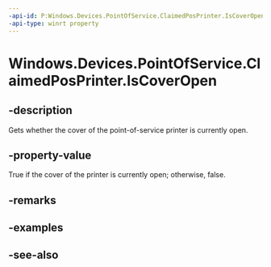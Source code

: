 ```yaml
---
-api-id: P:Windows.Devices.PointOfService.ClaimedPosPrinter.IsCoverOpen
-api-type: winrt property
---
```


<!-- Property syntax
public bool IsCoverOpen { get; }
-->

# Windows.Devices.PointOfService.ClaimedPosPrinter.IsCoverOpen

## -description
Gets whether the cover of the point-of-service printer is currently open.

## -property-value
True if the cover of the printer is currently open; otherwise, false.

## -remarks

## -examples

## -see-also
